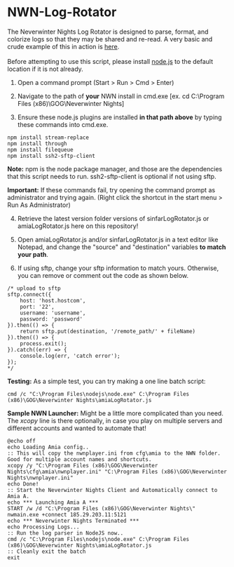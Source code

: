 # NWN-Log-Rotator
The Neverwinter Nights Log Rotator is designed to parse, format, and colorize logs so that they may be shared and re-read. A very basic and crude example of this in action is <a href="http://htmlpreview.github.io/?https://github.com/Mystique5022/NWN-Log-Rotator/blob/master/v2/NWNLog_2016_08_26_001006.html" target="_blank">here</a>.
<br />
<br />
Before attempting to use this script, please install <a href="https://nodejs.org/en/">node.js</a> to the default location if it is not already. <br />

1) Open a command prompt (Start > Run > Cmd > Enter) 

2) Navigate to the path of **your** NWN install in cmd.exe [ex. cd C:\Program Files (x86)\GOG\Neverwinter Nights\] 

3) Ensure these node.js plugins are installed **in that path above** by typing these commands into cmd.exe.

```
npm install stream-replace
npm install through
npm install filequeue
npm install ssh2-sftp-client 
```

**Note:** npm is the node package manager, and those are the dependencies that this script needs to run. ssh2-sftp-client is optional if not using sftp.

**Important:** If these commands fail, try opening the command prompt as administrator and trying again. (Right click the shortcut in the start menu > Run As Administrator)

4) Retrieve the latest version folder versions of sinfarLogRotator.js or amiaLogRotator.js here on this repository!

5) Open amiaLogRotator.js and/or sinfarLogRotator.js in a text editor like Notepad, and change the "source" and "destination" variables **to match your path**.

6) If using sftp, change your sftp information to match yours. Otherwise, you can remove or comment out the code as shown below.
```
/* upload to sftp 
sftp.connect({
	host: 'host.hostcom',
	port: '22',
	username: 'username',
	password: 'password'
}).then(() => {
	return sftp.put(destination, '/remote_path/' + fileName)
}).then(() => {
	process.exit();	
}).catch((err) => {
	console.log(err, 'catch error');
});
*/
```

**Testing:** As a simple test, you can try making a one line batch script:
```batch
cmd /c "C:\Program Files\nodejs\node.exe" C:\Program Files (x86)\GOG\Neverwinter Nights\amiaLogRotator.js
```

**Sample NWN Launcher:** Might be a little more complicated than you need. The *xcopy* line is there optionally, in case you play on multiple servers and different accounts and wanted to automate that!
```batch
@echo off
echo Loading Amia config..
:: This will copy the nwnplayer.ini from cfg\amia to the NWN folder. Good for multiple account names and shortcuts.
xcopy /y "C:\Program Files (x86)\GOG\Neverwinter Nights\cfg\amia\nwnplayer.ini" "C:\Program Files (x86)\GOG\Neverwinter Nights\nwnplayer.ini"
echo Done!
:: Start the Neverwinter Nights Client and Automatically connect to Amia A.
echo *** Launching Amia A ***
START /w /d "C:\Program Files (x86)\GOG\Neverwinter Nights\" nwmain.exe +connect 185.29.203.11:5121
echo *** Neverwinter Nights Terminated ***
echo Processing Logs...
:: Run the log parser in NodeJS now..
cmd /c "C:\Program Files\nodejs\node.exe" C:\Program Files (x86)\GOG\Neverwinter Nights\amiaLogRotator.js
:: Cleanly exit the batch
exit
```